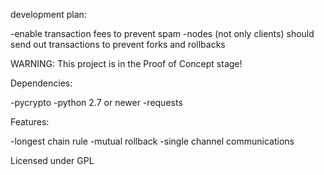 development plan:

-enable transaction fees to prevent spam 
-nodes (not only clients) should send out transactions to prevent forks and rollbacks

WARNING: This project is in the Proof of Concept stage!

Dependencies:

-pycrypto -python 2.7 or newer -requests

Features:

-longest chain rule 
-mutual rollback 
-single channel communications

Licensed under GPL
